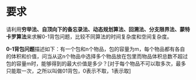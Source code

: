# 要求

请利用**穷举法、自顶向下的备忘录法、动态规划算法、回溯法、分支限界法、蒙特卡罗算法**来求解0-1背包问题，比较不同算法的时间复杂度和空间复杂度。

**0-1背包问题**描述如下：有一个包和n个物品，包的容量为m，每个物品都有各自的体积和价值，问当从这n个物品中选择多个物品放在包里而物品体积总数不超过包的容量m时，能够得到的最大价值是多少？[对于每个物品不可以取多次，最多只能取一次，之所以叫做01背包，0表示不取，1表示取]


